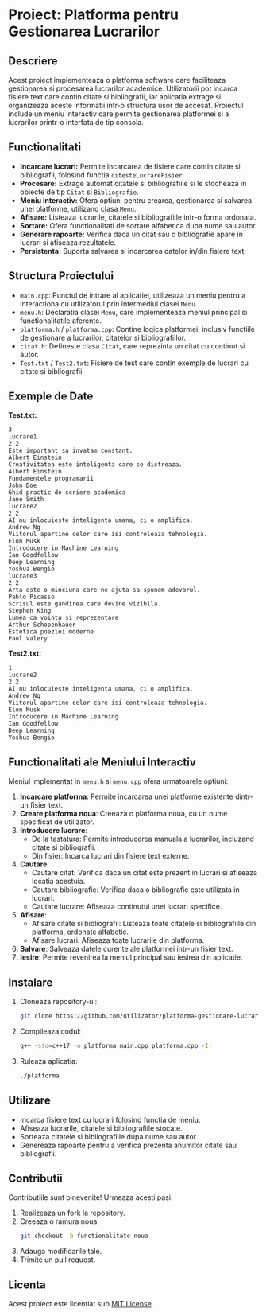 # Proiect: Platforma pentru Gestionarea Lucrarilor

## Descriere
Acest proiect implementeaza o platforma software care faciliteaza gestionarea si procesarea lucrarilor academice. Utilizatorii pot incarca fisiere text care contin citate si bibliografii, iar aplicatia extrage si organizeaza aceste informatii intr-o structura usor de accesat. Proiectul include un meniu interactiv care permite gestionarea platformei si a lucrarilor printr-o interfata de tip consola.

## Functionalitati
- **Incarcare lucrari:** Permite incarcarea de fisiere care contin citate si bibliografii, folosind functia `citesteLucrareFisier`.
- **Procesare:** Extrage automat citatele si bibliografiile si le stocheaza in obiecte de tip `Citat` si `Bibliografie`.
- **Meniu interactiv:** Ofera optiuni pentru crearea, gestionarea si salvarea unei platforme, utilizand clasa `Menu`.
- **Afisare:** Listeaza lucrarile, citatele si bibliografiile intr-o forma ordonata.
- **Sortare:** Ofera functionalitati de sortare alfabetica dupa nume sau autor.
- **Generare rapoarte:** Verifica daca un citat sau o bibliografie apare in lucrari si afiseaza rezultatele.
- **Persistenta:** Suporta salvarea si incarcarea datelor in/din fisiere text.

## Structura Proiectului
- `main.cpp`: Punctul de intrare al aplicatiei, utilizeaza un meniu pentru a interactiona cu utilizatorul prin intermediul clasei `Menu`.
- `menu.h`: Declaratia clasei `Menu`, care implementeaza meniul principal si functionalitatile aferente.
- `platforma.h` / `platforma.cpp`: Contine logica platformei, inclusiv functiile de gestionare a lucrarilor, citatelor si bibliografiilor.
- `citat.h`: Defineste clasa `Citat`, care reprezinta un citat cu continut si autor.
- `Test.txt` / `Test2.txt`: Fisiere de test care contin exemple de lucrari cu citate si bibliografii.

## Exemple de Date
**Test.txt:**
```
3
lucrare1
2 2
Este important sa invatam constant.
Albert Einstein
Creativitatea este inteligenta care se distreaza.
Albert Einstein
Fundamentele programarii
John Doe
Ghid practic de scriere academica
Jane Smith
lucrare2
2 2
AI nu inlocuieste inteligenta umana, ci o amplifica.
Andrew Ng
Viitorul apartine celor care isi controleaza tehnologia.
Elon Musk
Introducere in Machine Learning
Ian Goodfellow
Deep Learning
Yoshua Bengio
lucrare3
2 2
Arta este o minciuna care ne ajuta sa spunem adevarul.
Pablo Picasso
Scrisul este gandirea care devine vizibila.
Stephen King
Lumea ca vointa si reprezentare
Arthur Schopenhauer
Estetica poeziei moderne
Paul Valery
```

**Test2.txt:**
```
1
lucrare2
2 2
AI nu inlocuieste inteligenta umana, ci o amplifica.
Andrew Ng
Viitorul apartine celor care isi controleaza tehnologia.
Elon Musk
Introducere in Machine Learning
Ian Goodfellow
Deep Learning
Yoshua Bengio
```

## Functionalitati ale Meniului Interactiv
Meniul implementat in `menu.h` si `menu.cpp` ofera urmatoarele optiuni:
1. **Incarcare platforma**: Permite incarcarea unei platforme existente dintr-un fisier text.
2. **Creare platforma noua**: Creeaza o platforma noua, cu un nume specificat de utilizator.
3. **Introducere lucrare**:
   - De la tastatura: Permite introducerea manuala a lucrarilor, incluzand citate si bibliografii.
   - Din fisier: Incarca lucrari din fisiere text externe.
4. **Cautare**:
   - Cautare citat: Verifica daca un citat este prezent in lucrari si afiseaza locatia acestuia.
   - Cautare bibliografie: Verifica daca o bibliografie este utilizata in lucrari.
   - Cautare lucrare: Afiseaza continutul unei lucrari specifice.
5. **Afisare**:
   - Afisare citate si bibliografii: Listeaza toate citatele si bibliografiile din platforma, ordonate alfabetic.
   - Afisare lucrari: Afiseaza toate lucrarile din platforma.
6. **Salvare**: Salveaza datele curente ale platformei intr-un fisier text.
7. **Iesire**: Permite revenirea la meniul principal sau iesirea din aplicatie.

## Instalare
1. Cloneaza repository-ul:
   ```bash
   git clone https://github.com/utilizator/platforma-gestionare-lucrari.git
   ```
2. Compileaza codul:
   ```bash
   g++ -std=c++17 -o platforma main.cpp platforma.cpp -I.
   ```
3. Ruleaza aplicatia:
   ```bash
   ./platforma
   ```

## Utilizare
- Incarca fisiere text cu lucrari folosind functia de meniu.
- Afiseaza lucrarile, citatele si bibliografiile stocate.
- Sorteaza citatele si bibliografiile dupa nume sau autor.
- Genereaza rapoarte pentru a verifica prezenta anumitor citate sau bibliografii.

## Contributii
Contributiile sunt binevenite! Urmeaza acesti pasi:
1. Realizeaza un fork la repository.
2. Creeaza o ramura noua:
   ```bash
   git checkout -b functionalitate-noua
   ```
3. Adauga modificarile tale.
4. Trimite un pull request.

## Licenta
Acest proiect este licentiat sub [MIT License](LICENSE).

